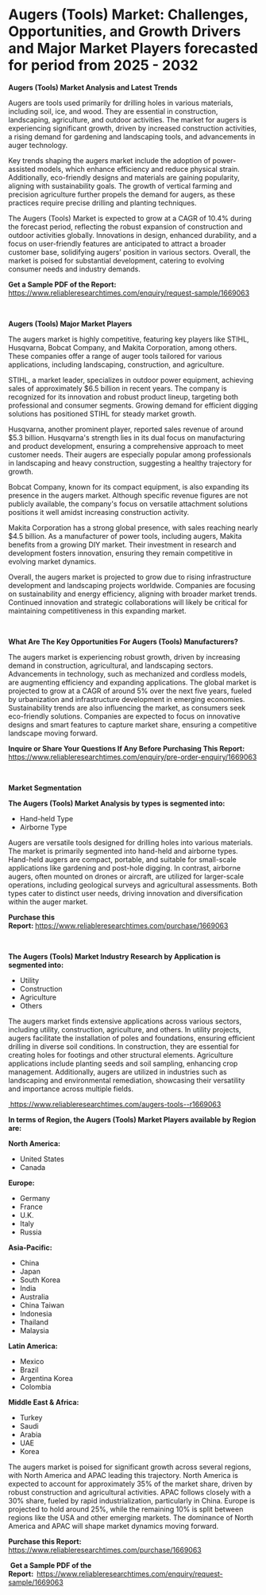 <p><h1>Augers (Tools) Market: Challenges, Opportunities, and Growth Drivers and Major Market Players forecasted for period from 2025 - 2032</h1></p><p><strong>Augers (Tools) Market Analysis and Latest Trends</strong></p>
<p><p>Augers are tools used primarily for drilling holes in various materials, including soil, ice, and wood. They are essential in construction, landscaping, agriculture, and outdoor activities. The market for augers is experiencing significant growth, driven by increased construction activities, a rising demand for gardening and landscaping tools, and advancements in auger technology. </p><p>Key trends shaping the augers market include the adoption of power-assisted models, which enhance efficiency and reduce physical strain. Additionally, eco-friendly designs and materials are gaining popularity, aligning with sustainability goals. The growth of vertical farming and precision agriculture further propels the demand for augers, as these practices require precise drilling and planting techniques.</p><p>The Augers (Tools) Market is expected to grow at a CAGR of 10.4% during the forecast period, reflecting the robust expansion of construction and outdoor activities globally. Innovations in design, enhanced durability, and a focus on user-friendly features are anticipated to attract a broader customer base, solidifying augers’ position in various sectors. Overall, the market is poised for substantial development, catering to evolving consumer needs and industry demands.</p></p>
<p><strong>Get a Sample PDF of the Report:&nbsp;</strong> <a href="https://www.reliableresearchtimes.com/enquiry/request-sample/1669063?utm_campaign=3056&utm_medium=2&utm_source=Github&utm_content=ia&utm_term=12042025&utm_id=augers-tools">https://www.reliableresearchtimes.com/enquiry/request-sample/1669063</a></p>
<p>&nbsp;</p>
<p><strong>Augers (Tools) Major Market Players</strong></p>
<p><p>The augers market is highly competitive, featuring key players like STIHL, Husqvarna, Bobcat Company, and Makita Corporation, among others. These companies offer a range of auger tools tailored for various applications, including landscaping, construction, and agriculture.</p><p>STIHL, a market leader, specializes in outdoor power equipment, achieving sales of approximately $6.5 billion in recent years. The company is recognized for its innovation and robust product lineup, targeting both professional and consumer segments. Growing demand for efficient digging solutions has positioned STIHL for steady market growth.</p><p>Husqvarna, another prominent player, reported sales revenue of around $5.3 billion. Husqvarna's strength lies in its dual focus on manufacturing and product development, ensuring a comprehensive approach to meet customer needs. Their augers are especially popular among professionals in landscaping and heavy construction, suggesting a healthy trajectory for growth.</p><p>Bobcat Company, known for its compact equipment, is also expanding its presence in the augers market. Although specific revenue figures are not publicly available, the company's focus on versatile attachment solutions positions it well amidst increasing construction activity.</p><p>Makita Corporation has a strong global presence, with sales reaching nearly $4.5 billion. As a manufacturer of power tools, including augers, Makita benefits from a growing DIY market. Their investment in research and development fosters innovation, ensuring they remain competitive in evolving market dynamics.</p><p>Overall, the augers market is projected to grow due to rising infrastructure development and landscaping projects worldwide. Companies are focusing on sustainability and energy efficiency, aligning with broader market trends. Continued innovation and strategic collaborations will likely be critical for maintaining competitiveness in this expanding market.</p></p>
<p>&nbsp;</p>
<p><strong>What Are The Key Opportunities For Augers (Tools) Manufacturers?</strong></p>
<p><p>The augers market is experiencing robust growth, driven by increasing demand in construction, agricultural, and landscaping sectors. Advancements in technology, such as mechanized and cordless models, are augmenting efficiency and expanding applications. The global market is projected to grow at a CAGR of around 5% over the next five years, fueled by urbanization and infrastructure development in emerging economies. Sustainability trends are also influencing the market, as consumers seek eco-friendly solutions. Companies are expected to focus on innovative designs and smart features to capture market share, ensuring a competitive landscape moving forward.</p></p>
<p><strong>Inquire or Share Your Questions If Any Before Purchasing This Report:</strong> <a href="https://www.reliableresearchtimes.com/enquiry/pre-order-enquiry/1669063?utm_campaign=3056&utm_medium=2&utm_source=Github&utm_content=ia&utm_term=12042025&utm_id=augers-tools">https://www.reliableresearchtimes.com/enquiry/pre-order-enquiry/1669063</a></p>
<p>&nbsp;</p>
<p><strong>Market Segmentation</strong></p>
<p><strong>The Augers (Tools) Market Analysis by types is segmented into:</strong></p>
<p><ul><li>Hand-held Type</li><li>Airborne Type</li></ul></p>
<p><p>Augers are versatile tools designed for drilling holes into various materials. The market is primarily segmented into hand-held and airborne types. Hand-held augers are compact, portable, and suitable for small-scale applications like gardening and post-hole digging. In contrast, airborne augers, often mounted on drones or aircraft, are utilized for larger-scale operations, including geological surveys and agricultural assessments. Both types cater to distinct user needs, driving innovation and diversification within the auger market.</p></p>
<p><strong>Purchase this Report:&nbsp;</strong><a href="https://www.reliableresearchtimes.com/purchase/1669063?utm_campaign=3056&utm_medium=2&utm_source=Github&utm_content=ia&utm_term=12042025&utm_id=augers-tools">https://www.reliableresearchtimes.com/purchase/1669063</a></p>
<p>&nbsp;</p>
<p><strong>The Augers (Tools) Market Industry Research by Application is segmented into:</strong></p>
<p><ul><li>Utility</li><li>Construction</li><li>Agriculture</li><li>Others</li></ul></p>
<p><p>The augers market finds extensive applications across various sectors, including utility, construction, agriculture, and others. In utility projects, augers facilitate the installation of poles and foundations, ensuring efficient drilling in diverse soil conditions. In construction, they are essential for creating holes for footings and other structural elements. Agriculture applications include planting seeds and soil sampling, enhancing crop management. Additionally, augers are utilized in industries such as landscaping and environmental remediation, showcasing their versatility and importance across multiple fields.</p></p>
<p><a href="https://www.reliableresearchtimes.com/augers-tools--r1669063?utm_campaign=3056&utm_medium=2&utm_source=Github&utm_content=ia&utm_term=12042025&utm_id=augers-tools">&nbsp;https://www.reliableresearchtimes.com/augers-tools--r1669063</a></p>
<p><strong>In terms of Region, the Augers (Tools) Market Players available by Region are:</strong></p>
<p>
    <p> <strong> North America: </strong>
        <ul>
            <li>United States</li>
            <li>Canada</li>
        </ul>
        </p> 
    <p> <strong> Europe: </strong>
        <ul>
            <li>Germany</li>
            <li>France</li>
            <li>U.K.</li>
            <li>Italy</li>
            <li>Russia</li>
        </ul>
        </p> 
    <p> <strong> Asia-Pacific: </strong>
        <ul>
            <li>China</li>
            <li>Japan</li>
            <li>South Korea</li>
            <li>India</li>
            <li>Australia</li>
            <li>China Taiwan</li>
            <li>Indonesia</li>
            <li>Thailand</li>
            <li>Malaysia</li>
        </ul>
        </p> 
    <p> <strong> Latin America: </strong>
        <ul>
            <li>Mexico</li>
            <li>Brazil</li>
            <li>Argentina Korea</li>
            <li>Colombia</li>
        </ul>
        </p> 
    <p> <strong> Middle East & Africa: </strong>
        <ul>
            <li>Turkey</li>
            <li>Saudi</li>
            <li>Arabia</li>
            <li>UAE</li>
            <li>Korea</li>
        </ul>
    </p>
    </p>
<p><p>The augers market is poised for significant growth across several regions, with North America and APAC leading this trajectory. North America is expected to account for approximately 35% of the market share, driven by robust construction and agricultural activities. APAC follows closely with a 30% share, fueled by rapid industrialization, particularly in China. Europe is projected to hold around 25%, while the remaining 10% is split between regions like the USA and other emerging markets. The dominance of North America and APAC will shape market dynamics moving forward.</p></p>
<p><strong>Purchase this Report: </strong><a href="https://www.reliableresearchtimes.com/purchase/1669063?utm_campaign=3056&utm_medium=2&utm_source=Github&utm_content=ia&utm_term=12042025&utm_id=augers-tools">https://www.reliableresearchtimes.com/purchase/1669063</a></p>
<p>&nbsp;<strong>Get a Sample PDF of the Report:&nbsp;&nbsp;</strong><a href="https://www.reliableresearchtimes.com/enquiry/request-sample/1669063?utm_campaign=3056&utm_medium=2&utm_source=Github&utm_content=ia&utm_term=12042025&utm_id=augers-tools">https://www.reliableresearchtimes.com/enquiry/request-sample/1669063</a></p>
<p><strong></strong></p>
<p><p></p><p></p><p></p></p>